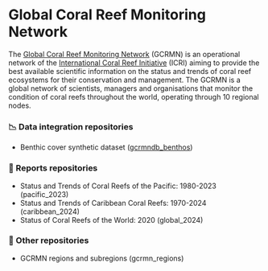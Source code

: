 # Global Coral Reef Monitoring Network

The [Global Coral Reef Monitoring Network](https://gcrmn.net/) (GCRMN)​ is an operational network of the [International Coral Reef Initiative](https://icriforum.org/) (ICRI) aiming to provide the best available scientific information on the status and trends of coral reef ecosystems for their conservation and management. The GCRMN is a global network of scientists, managers and organisations that monitor the condition of coral reefs throughout the world, operating through 10 regional nodes.

### :chart_with_downwards_trend: Data integration repositories

* Benthic cover synthetic dataset ([gcrmndb_benthos](https://github.com/GCRMN/gcrmndb_benthos))

### :notebook_with_decorative_cover: Reports repositories

* Status and Trends of Coral Reefs of the Pacific: 1980-2023 (pacific_2023)
* Status and Trends of Caribbean Coral Reefs: 1970-2024 (caribbean_2024)
* Status of Coral Reefs of the World: 2020 (global_2024)

### :memo: Other repositories

* GCRMN regions and subregions (gcrmn_regions)
